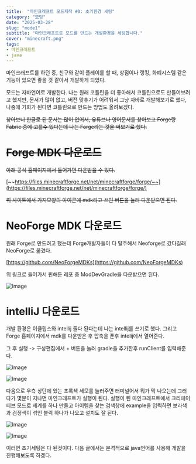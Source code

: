 ```yaml
---
title:  "마인크래프트 모드제작 #0: 초기환경 세팅"
category: "모딩"
date: "2025-03-28"
slug: "mode1"
subtitle: "마인크래프트로 모드를 만드는 개발환경을 세팅합니다."
cover: "minecraft.png"
tags: 
- 마인크래프트
- java
---
```



마인크래프트를 하던 중, 친구와 같이 플레이를 할 때, 상점이나 랭킹, 화폐시스템 같은 기능이 있으면 좋을 것 같아서 개발하게 되었다.

모드는 자바언어로 개발한다. 나는 원래 코틀린을 더 좋아해서 코틀린으로도 만들어보려고 했지만, 문서가 많이 없고, 버전 맞추기가 어려워서 그냥 자바로 개발해보기로 했다, 나중에 기회가 된다면 코틀린으로 만드는 방법도 올려보겠다.



~~찾아보니 한글로 된 문서는 많이 없어서, 유튜브나 영어문서를 찾아보고 Forge랑 Fabric 중에 고를수 있다는데 나는 Forge라는 것을 써보기로 했다.~~

# ~~Forge MDK 다운로드~~

~~아래 공식 홈페이지에서 들어가면 다운받을 수 있다.~~

[~~https://files.minecraftforge.net/net/minecraftforge/forge/~~](https://files.minecraftforge.net/net/minecraftforge/forge/)

~~위 사이트에서 가지모양의 아이콘에 mdk라고 쓰인 버튼을 눌러 다운받으면 된다.~~

# NeoForge MDK 다운로드

원래 Forge로 만드려고 했는데 Forge개발자들이 다 탈주해서 Neoforge로 갔다길래 NeoForge로 옮겼다. 

[https://github.com/NeoForgeMDKs](https://github.com/NeoForgeMDKs)

위 링크로 들어가서 핀해둔 레포 중 ModDevGradle을 다운받으면 된다.

![Image](https://github.com/user-attachments/assets/e3b6c9fb-5e40-46c2-9a9b-dead10119a77)

# intelliJ 다운로드

개발 환경은 이클립스와 intellij 둘다 된다는데 나는 intellij를 쓰기로 했다. 그리고 Forge 홈페이지에서 mdk를 다운받은 후 압축을 푼후 intelij에서 열어준다.

그 후 실행 -> 구성편집에서 + 버튼을 눌러 gradle을 추가한후 runClient를 입력해준다.

![Image](https://github.com/user-attachments/assets/3162c249-a3e9-4576-907b-813f169cc9e7)

![Image](https://github.com/user-attachments/assets/5a807fdc-68ad-4275-95d2-900b0d89b051)

다음으로 우측 상단에 있는 초록색 세모를 눌러주면 터미널어서 뭐가 막 나오는데 그러다가 몇분이 지나면 마인크래프트가 실행이 된다. 실행이 된  마인크래프트에서 크리에이티브 모드로 세계를 하나 만들고 아이템을 찾는 검색창에 example을 입력하면 보라색과 검정색이 섞인 블럭 하나가 나오고 설치도 잘 된다.

![Image](https://github.com/user-attachments/assets/3696044e-4e33-4eef-af68-7a0a41e00e63)

![Image](https://github.com/user-attachments/assets/c0474bd3-a214-4558-8f62-94e9a24cd91d)

이러면 초기세팅은 다 된것이다. 다음 글에서는 본격적으로 java언어를 사용해 개발을 진행해보도록 하겠다.